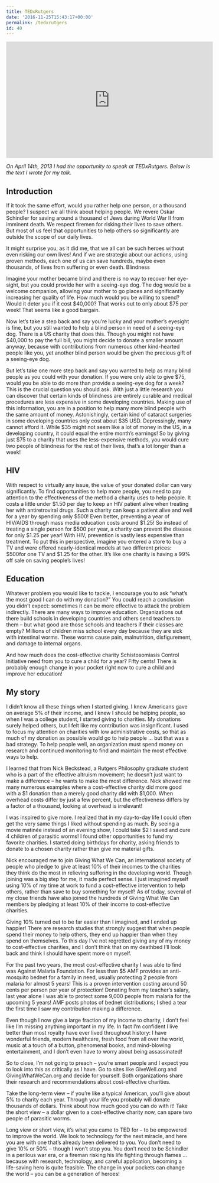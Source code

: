 ```yaml
---
title: TEDxRutgers
date: '2016-11-25T15:43:17+00:00'
permalink: /tedxrutgers
id: 40
---
```


<center>
<iframe allow="accelerometer; autoplay; encrypted-media; gyroscope; picture-in-picture" allowfullscreen="" frameborder="0" height="315" src="https://www.youtube.com/embed/DPe9-OM7vgU" width="560"></iframe>
</center>

*On April 14th, 2013 I had the opportunity to speak at TEDxRutgers. Below is the text I wrote for my talk.*

## Introduction

If it took the same effort, would you rather help one person, or a thousand people? I suspect we all think about helping people. We revere Oskar Schindler for saving around a thousand of Jews during World War II from imminent death. We respect firemen for risking their lives to save others. But most of us feel that opportunities to help others so significantly are outside the scope of our daily lives.

It might surprise you, as it did me, that we all can be such heroes without even risking our own lives! And if we are strategic about our actions, using proven methods, each one of us can save hundreds, maybe even thousands, of lives from suffering or even death. Blindness

Imagine your mother became blind and there is no way to recover her eye-sight, but you could provide her with a seeing-eye dog. The dog would be a welcome companion, allowing your mother to go places and significantly increasing her quality of life. How much would you be willing to spend? Would it deter you if it cost $40,000? That works out to only about $75 per week! That seems like a good bargain.

Now let’s take a step back and say you’re lucky and your mother’s eyesight is fine, but you still wanted to help a blind person in need of a seeing-eye dog. There is a US charity that does this. Though you might not have $40,000 to pay the full bill, you might decide to donate a smaller amount anyway, because with contributions from numerous other kind-hearted people like you, yet another blind person would be given the precious gift of a seeing-eye dog.

But let’s take one more step back and say you wanted to help as many blind people as you could with your donation. If you were only able to give $75, would you be able to do more than provide a seeing-eye dog for a week? This is the crucial question you should ask. With just a little research you can discover that certain kinds of blindness are entirely curable and medical procedures are less expensive in some developing countries. Making use of this information, you are in a position to help many more blind people with the same amount of money. Astonishingly, certain kind of cataract surgeries in some developing countries only cost about $35 USD. Depressingly, many cannot afford it. While $35 might not seem like a lot of money in the US, in a developing country, it could equal the entire month’s earnings! So by giving just $75 to a charity that uses the less-expensive methods, you would cure two people of blindness for the rest of their lives, that’s a lot longer than a week!

## HIV

With respect to virtually any issue, the value of your donated dollar can vary significantly. To find opportunities to help more people, you need to pay attention to the effectiveness of the method a charity uses to help people. It costs a little under $1.50 per day to keep an HIV patient alive when treating her with antiretroviral drugs. Such a charity can keep a patient alive and well for a year by spending only $500! Even better, preventing a year of HIV/AIDS through mass media education costs around $1.25! So instead of treating a single person for $500 per year, a charity can prevent the disease for only $1.25 per year! With HIV, prevention is vastly less expensive than treatment. To put this in perspective, imagine you entered a store to buy a TV and were offered nearly-identical models at two different prices: $500for one TV and $1.25 for the other. It’s like one charity is having a 99% off sale on saving people’s lives!

## Education

Whatever problem you would like to tackle, I encourage you to ask “what’s the most good I can do with my donation?” You could reach a conclusion you didn’t expect: sometimes it can be more effective to attack the problem indirectly. There are many ways to improve education. Organizations out there build schools in developing countries and others send teachers to them – but what good are those schools and teachers if their classes are empty? Millions of children miss school every day because they are sick with intestinal worms. These worms cause pain, malnutrition, disfigurement, and damage to internal organs.

And how much does the cost-effective charity Schistosomiasis Control Initiative need from you to cure a child for a year? Fifty cents! There is probably enough change in your pocket right now to cure a child and improve her education!

## My story

I didn’t know all these things when I started giving. I knew Americans gave on average 5% of their income, and I knew I should be helping people, so when I was a college student, I started giving to charities. My donations surely helped others, but I felt like my contribution was insignificant. I used to focus my attention on charities with low administrative costs, so that as much of my donation as possible would go to help people … but that was a bad strategy. To help people well, an organization must spend money on research and continued monitoring to find and maintain the most effective ways to help.

I learned that from Nick Beckstead, a Rutgers Philosophy graduate student who is a part of the effective altruism movement; he doesn’t just want to make a difference – he wants to make the most difference. Nick showed me many numerous examples where a cost-effective charity did more good with a $1 donation than a merely good charity did with $1,000. When overhead costs differ by just a few percent, but the effectiveness differs by a factor of a thousand, looking at overhead is irrelevant!

I was inspired to give more. I realized that in my day-to-day life I could often get the very same things I liked without spending as much. By seeing a movie matinée instead of an evening show, I could take $2 I saved and cure 4 children of parasitic worms! I found other opportunities to fund my favorite charities. I started doing birthdays for charity, asking friends to donate to a chosen charity rather than give me material gifts.

Nick encouraged me to join Giving What We Can, an international society of people who pledge to give at least 10% of their incomes to the charities they think do the most in relieving suffering in the developing world. Though joining was a big step for me, it made perfect sense. I just imagined myself using 10% of my time at work to fund a cost-effective intervention to help others, rather than save to buy something for myself! As of today, several of my close friends have also joined the hundreds of Giving What We Can members by pledging at least 10% of their income to cost-effective charities.

Giving 10% turned out to be far easier than I imagined, and I ended up happier! There are research studies that strongly suggest that when people spend their money to help others, they end up happier than when they spend on themselves. To this day I’ve not regretted giving any of my money to cost-effective charities, and I don’t think that on my deathbed I’ll look back and think I should have spent more on myself.

For the past two years, the most cost-effective charity I was able to find was Against Malaria Foundation. For less than $5 AMF provides an anti-mosquito bednet for a family in need, usually protecting 2 people from malaria for almost 5 years! This is a proven intervention costing around 50 cents per person per year of protection! Donating from my teacher’s salary, last year alone I was able to protect some 9,000 people from malaria for the upcoming 5 years! AMF posts photos of bednet distributions; I shed a tear the first time I saw my contribution making a difference.

Even though I now give a large fraction of my income to charity, I don’t feel like I’m missing anything important in my life. In fact I’m confident I live better than most royalty have ever lived throughout history: I have wonderful friends, modern healthcare, fresh food from all over the world, music at a touch of a button, phenomenal books, and mind-blowing entertainment, and I don’t even have to worry about being assassinated!

So to close, I’m not going to preach – you’re smart people and I expect you to look into this as critically as I have. Go to sites like GiveWell.org and GivingWhatWeCan.org and decide for yourself. Both organizations share their research and recommendations about cost-effective charities.

Take the long-term view – if you’re like a typical American, you’ll give about 5% to charity each year. Through your life you probably will donate thousands of dollars. Think about how much good you can do with it! Take the short view – a dollar given to a cost-effective charity now, can spare two people of parasitic worms.

Long view or short view, it’s what you came to TED for – to be empowered to improve the world. We look to technology for the next miracle, and here you are with one that’s already been delivered to you. You don’t need to give 10% or 50% – though I won’t stop you. You don’t need to be Schindler in a perilous war era, or a fireman risking his life fighting through flames … because with research, technology, and careful application, becoming a life-saving hero is quite feasible. The change in your pockets can change the world – you can be a generation of heroes!
